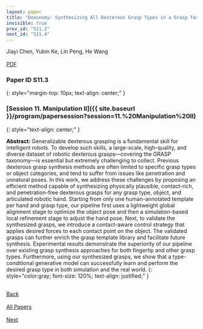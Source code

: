 ```yaml
---
layout: paper
title: "Dexonomy: Synthesizing All Dexterous Grasp Types in a Grasp Taxonomy"
invisible: true
prev_id: "S11.2"
next_id: "S11.4"
---
```

<div class="paper-authors">
  <div class="paper-author-box">
    <div class="paper-author-name">Jiayi Chen, Yubin Ke, Lin Peng, He Wang</div>
    <div class="paper-author-uni"></div>
  </div>
</div>

<div class="paper-pdf-modern">
  <div class="paper-menu-icon">
    <a href="https://www.roboticsproceedings.org/rss25/p149.pdf" title="Download PDF" target="_blank">
      <i class="fa fa-file-pdf-o"></i><br>
      <span class="paper-menu-label">PDF</span>
    </a>
  </div>
</div>

### Paper ID S11.3
{: style="margin-top: 10px; text-align: center;" }

### [Session 11. Manipulation II]({{ site.baseurl }}/program/papersession?session=11.%20Manipulation%20II)
{: style="text-align: center;" }

<b style="color: black;">Abstract: </b>Generalizable dexterous grasping is a fundamental skill for intelligent robots. To develop such skills, a large-scale, high-quality, and diverse dataset of robotic dexterous grasps—covering the GRASP taxonomy—is essential but extremely challenging to collect. Previous dexterous grasp synthesis methods are often limited to specific grasp types or object categories, and tend to suffer from issues like penetration and unnatural poses. In this work, we address these challenges by proposing an efficient method capable of synthesizing physically plausible, contact-rich, and penetration-free dexterous grasps for any grasp type, object, and articulated robotic hand. Starting from only one human-annotated template per hand and grasp type, our pipeline first uses a lightweight global alignment stage to optimize the object pose and then a simulation-based local refinement stage to adjust the hand pose. Next, to validate the synthesized grasps, we introduce a contact-aware control strategy that applies desired forces to each contact point on the object. The validated grasps can further enrich the grasp template library and facilitate future synthesis. Experimental results demonstrate the superiority of our pipeline over existing grasp synthesis approaches for both fingertip and other grasp types. Furthermore, using our synthesized grasps, we show that a type-conditional generative model can successfully learn and perform the desired grasp type in both simulation and the real world.
{: style="color:gray; font-size: 120%; text-align: justified;" }

<div class="paper-menu">
  <div class="paper-menu-inner">
    <a href="{{ site.baseurl }}/program/papers/S11.2/" title="Previous Paper">
            <div class="paper-menu-icon">
                <i class="fa fa-chevron-left"></i><br>
                <span class="paper-menu-label">Back</span>
            </div>
        </a>
    <a href="{{ site.baseurl }}/program/papers" title="All Papers">
      <div class="paper-menu-icon">
        <i class="fa fa-list"></i><br>
        <span class="paper-menu-label">All Papers</span>
      </div>
    </a>
    <a href="{{ site.baseurl }}/program/papers/S11.4/" title="Next Paper">
            <div class="paper-menu-icon">
                <i class="fa fa-chevron-right"></i><br>
                <span class="paper-menu-label">Next</span>
            </div>
        </a>
  </div>
</div>
